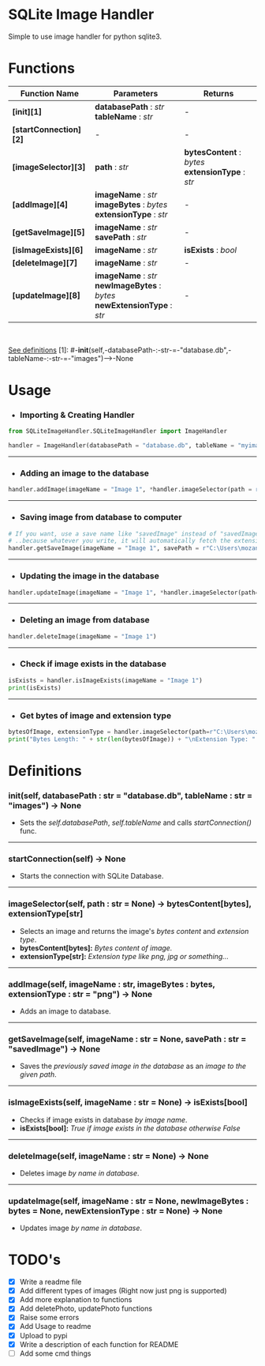 # SQLite Image Handler
Simple to use image handler for python sqlite3.

# Functions
Function Name | Parameters | Returns
------------- | ---------- | -------
**[init][1]** | **databasePath** : *str* <br> **tableName** : *str* | - |
**[startConnection][2]** | - | - |
**[imageSelector][3]** | **path** : *str* | **bytesContent** : *bytes* <br> **extensionType** : *str* |
**[addImage][4]** | **imageName** : *str* <br> **imageBytes** : *bytes* <br> **extensionType** : *str* | - |
**[getSaveImage][5]** | **imageName** : *str* <br> **savePath** : *str* | - |
**[isImageExists][6]** | **imageName** : *str* | **isExists** : *bool* |
**[deleteImage][7]** | **imageName** : *str* | - |
**[updateImage][8]** | **imageName** : *str* <br> **newImageBytes** : *bytes* <br> **newExtensionType** : *str* | - |

<br>


[See definitions](#definitions)
[1]: #-__init__(self,-databasePath-:-str-=-"database.db",-tableName-:-str-=-"images")-->-None

# Usage
- <h3> Importing & Creating Handler </h3>

```python
from SQLiteImageHandler.SQLiteImageHandler import ImageHandler

handler = ImageHandler(databasePath = "database.db", tableName = "myimages")
```
<hr>

- <h3>Adding an image to the database</h3>

```python
handler.addImage(imageName = "Image 1", *handler.imageSelector(path = r"C:\Users\mozancetin\Desktop\myimage1.png"))
```
<hr>

- <h3>Saving image from database to computer</h3>

```python
# If you want, use a save name like "savedImage" instead of "savedImage.png"
# ..because whatever you write, it will automatically fetch the extension from the database.
handler.getSaveImage(imageName = "Image 1", savePath = r"C:\Users\mozancetin\Desktop\savedImage.png")
```
<hr>

- <h3>Updating the image in the database</h3>

```python
handler.updateImage(imageName = "Image 1", *handler.imageSelector(path=r"C:\Users\mozancetin\Desktop\myimage2.png"))
```
<hr>

- <h3>Deleting an image from database</h3>

```python
handler.deleteImage(imageName = "Image 1")
```
<hr>

- <h3>Check if image exists in the database</h3>

```python
isExists = handler.isImageExists(imageName = "Image 1")
print(isExists)
```
<hr>

- <h3>Get bytes of image and extension type</h3>

```python
bytesOfImage, extensionType = handler.imageSelector(path=r"C:\Users\mozancetin\Desktop\myimage1.png")
print("Bytes Length: " + str(len(bytesOfImage)) + "\nExtension Type: " + extensionType)
```

# Definitions

### __init__(self, databasePath : str = "database.db", tableName : str = "images") -> None

- Sets the *self.databasePath*, *self.tableName* and calls *startConnection()* func.

<hr>

### startConnection(self) -> None

- Starts the connection with SQLite Database.

<hr>

### imageSelector(self, path : str = None) -> bytesContent[bytes], extensionType[str]

- Selects an image and returns the image's *bytes content* and *extension type*.
- **bytesContent[bytes]:** *Bytes content of image.*
- **extensionType[str]:** *Extension type like png, jpg or something...*

<hr>

### addImage(self, imageName : str, imageBytes : bytes, extensionType : str = "png") -> None

- Adds an image to database.

<hr>

### getSaveImage(self, imageName : str = None, savePath : str = "savedImage") -> None

- Saves the *previously saved image in the database* as an *image to the given path*.

<hr>

### isImageExists(self, imageName : str = None) -> isExists[bool]

- Checks if image exists in database *by image name*.
- **isExists[bool]:** *True if image exists in the database otherwise False*

<hr>

### deleteImage(self, imageName : str = None) -> None

- Deletes image *by name in database*.

<hr>

### updateImage(self, imageName : str = None, newImageBytes : bytes = None, newExtensionType : str = None) -> None

- Updates image *by name in database*.

# TODO's
- [x] Write a readme file
- [x] Add different types of images (Right now just png is supported)
- [x] Add more explanation to functions
- [x] Add deletePhoto, updatePhoto functions
- [x] Raise some errors
- [x] Add Usage to readme
- [x] Upload to pypi
- [x] Write a description of each function for README
- [ ] Add some cmd things
